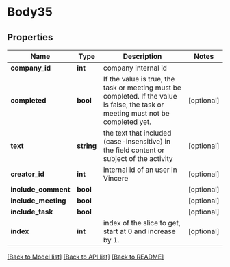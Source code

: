 # Body35

## Properties
Name | Type | Description | Notes
------------ | ------------- | ------------- | -------------
**company_id** | **int** | company internal id | 
**completed** | **bool** | If the value is true, the task or meeting must be completed.  If the value is false, the task or meeting must not be completed yet. | [optional] 
**text** | **string** | the text that included (case-insensitive) in the field content or subject of the activity | [optional] 
**creator_id** | **int** | internal id of an user in Vincere | [optional] 
**include_comment** | **bool** |  | [optional] 
**include_meeting** | **bool** |  | [optional] 
**include_task** | **bool** |  | [optional] 
**index** | **int** | index of the slice to get, start at 0 and increase by 1. | [optional] 

[[Back to Model list]](../../README.md#documentation-for-models) [[Back to API list]](../../README.md#documentation-for-api-endpoints) [[Back to README]](../../README.md)

